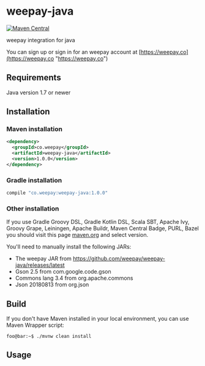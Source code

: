 # weepay-java

[![Maven Central](https://maven-badges.herokuapp.com/maven-central/co.weepay/weepay-java/badge.svg)](https://maven-badges.herokuapp.com/maven-central/co.weepay/weepay-java/)

weepay integration for java

You can sign up or sign in for an weepay account at [https://weepay.co](https://weepay.co "https://weepay.co")

## Requirements
Java version 1.7 or newer


## Installation

### Maven installation

```xml
<dependency>
  <groupId>co.weepay</groupId>
  <artifactId>weepay-java</artifactId>
  <version>1.0.0</version>
</dependency>
```

### Gradle installation
```groovy
compile "co.weepay:weepay-java:1.0.0"
```
### Other installation
If you use Gradle Groovy DSL, Gradle Kotlin DSL, Scala SBT, Apache Ivy, Groovy Grape, Leiningen, Apache Buildr, Maven Central Badge, PURL,
Bazel you should visit this page [maven.org](https://weepay.co "https://search.maven.org/artifact/co.weepay/weepay-java/") and select version.


You'll need to manually install the following JARs:

* The weepay JAR from https://github.com/weepay/weepay-java/releases/latest
* Gson 2.5 from com.google.code.gson
* Commons lang 3.4 from org.apache.commons
* Json 20180813 from org.json

## Build
If you don't have Maven installed in your local environment, you can use Maven Wrapper script:

```console
foo@bar:~$ ./mvnw clean install
```
## Usage

